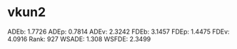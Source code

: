 # vkun2

ADEb: 1.7726
ADEp: 0.7814
ADEv: 2.3242
FDEb: 3.1457
FDEp: 1.4475
FDEv: 4.0916
Rank: 927
WSADE: 1.308
WSFDE: 2.3499